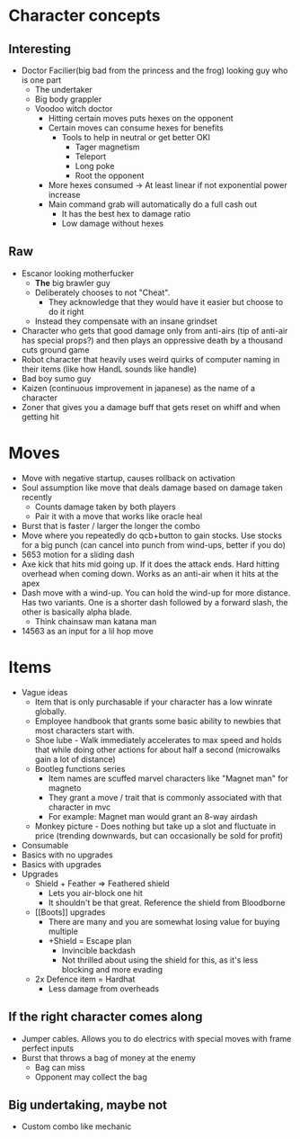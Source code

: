 # Character concepts
## Interesting
- Doctor Facilier(big bad from the princess and the frog) looking guy who is one part
	- The undertaker
	- Big body grappler
	- Voodoo witch doctor
		- Hitting certain moves puts hexes on the opponent
		- Certain moves can consume hexes for benefits
			- Tools to help in neutral or get better OKI
				- Tager magnetism
				- Teleport
				- Long poke
				- Root the opponent
		- More hexes consumed -> At least linear if not exponential power increase
		- Main command grab will automatically do a full cash out
			- It has the best hex to damage ratio
			- Low damage without hexes
## Raw
- Escanor looking motherfucker
	- **The** big brawler guy
	- Deliberately chooses to not "Cheat". 
		- They acknowledge that they would have it easier but choose to do it right
	- Instead they compensate with an insane grindset
- Character who gets that good damage only from anti-airs (tip of anti-air has special props?) and then plays an oppressive death by a thousand cuts ground game
- Robot character that heavily uses weird quirks of computer naming in their items (like how HandL sounds like handle)
- Bad boy sumo guy
- Kaizen (continuous improvement in japanese) as the name of a character
- Zoner that gives you a damage buff that gets reset on whiff and when getting hit

# Moves
- Move with negative startup, causes rollback on activation
- Soul assumption like move that deals damage based on damage taken recently
	- Counts damage taken by both players
	- Pair it with a move that works like oracle heal
- Burst that is faster / larger the longer the combo
- Move where you repeatedly do qcb+button to gain stocks. Use stocks for a big punch (can cancel into punch from wind-ups, better if you do)
- 5653 motion for a sliding dash
- Axe kick that hits mid going up. If it does the attack ends. Hard hitting overhead when coming down. Works as an anti-air when it hits at the apex
- Dash move with a wind-up. You can hold the wind-up for more distance. Has two variants. One is a shorter dash followed by a forward slash, the other is basically alpha blade.
	- Think chainsaw man katana man
- 14563 as an input for a lil hop move

# Items
- Vague ideas
	- Item that is only purchasable if your character has a low winrate globally.
	- Employee handbook that grants some basic ability to newbies that most characters start with.
	- Shoe lube - Walk immediately accelerates to max speed and holds that while doing other actions for about half a second (microwalks gain a lot of distance)
	- Bootleg functions series
		- Item names are scuffed marvel characters like "Magnet man" for magneto
		- They grant a move / trait that is commonly associated with that character in mvc
		- For example: Magnet man would grant an 8-way airdash
	- Monkey picture - Does nothing but take up a slot and fluctuate in price (trending downwards, but can occasionally be sold for profit)
- Consumable
- Basics with no upgrades
- Basics with upgrades
- Upgrades
	- Shield + Feather => Feathered shield 
		- Lets you air-block one hit
		- It shouldn't be that great. Reference the shield from Bloodborne
	- [[Boots]] upgrades
		- There are many and you are somewhat losing value for buying multiple
		- +Shield = Escape plan
			- Invincible backdash
			- Not thrilled about using the shield for this, as it's less blocking and more evading
	- 2x Defence item = Hardhat
		- Less damage from overheads

## If the right character comes along
- Jumper cables. Allows you to do electrics with special moves with frame perfect inputs
- Burst that throws a bag of money at the enemy
	- Bag can miss
	- Opponent may collect the bag

## Big undertaking, maybe not
- Custom combo like mechanic
